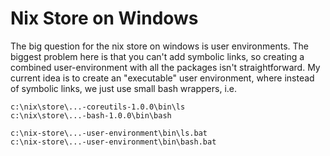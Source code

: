 # Nix Store on Windows

The big question for the nix store on windows is user environments.  The biggest problem here is that you can't add symbolic links, so creating a combined user-environment with all the packages isn't straightforward.  My current idea is to create an "executable" user environment, where instead of symbolic links, we just use small bash wrappers, i.e.

```
c:\nix\store\...-coreutils-1.0.0\bin\ls
c:\nix\store\...-bash-1.0.0\bin\bash
```
```
c:\nix-store\...-user-environment\bin\ls.bat
c:\nix-store\...-user-environment\bin\bash.bat
```
